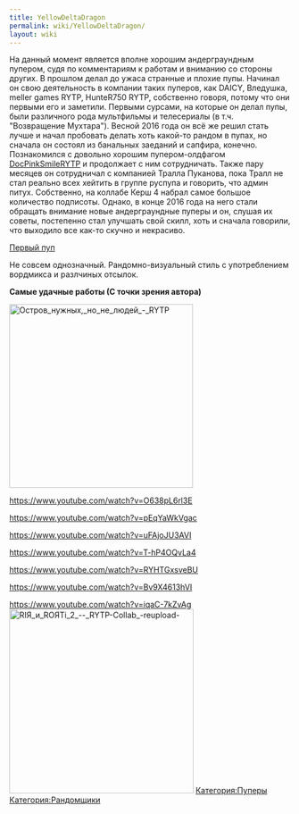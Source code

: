 ```yaml
---
title: YellowDeltaDragon
permalink: wiki/YellowDeltaDragon/
layout: wiki
---
```


На данный момент является вполне хорошим андерграундным пупером, судя по
комментариям к работам и вниманию со стороны других. В прошлом делал до
ужаса странные и плохие пупы. Начинал он свою деятельность в компании
таких пуперов, как DAICY, Вледушка, meller games RYTP, HunteR750 RYTP,
собственно говоря, потому что они первыми его и заметили. Первыми
сурсами, на которые он делал пупы, были различного рода мультфильмы и
телесериалы (в т.ч. "Возвращение Мухтара"). Весной 2016 года он всё же
решил стать лучше и начал пробовать делать хоть какой-то рандом в пупах,
но сначала он состоял из банальных заеданий и сапфира, конечно.
Познакомился с довольно хорошим пупером-олдфагом
[DocPinkSmileRYTP](/wiki/DoctorSmiler "wikilink") и продолжает с ним
сотрудничать. Также пару месяцев он сотрудничал с компанией Тралла
Пуканова, пока Тралл не стал реально всех хейтить в группе руспупа и
говорить, что админ питух. Собственно, на коллабе Керш 4 набрал самое
большое количество подписоты. Однако, в конце 2016 года на него стали
обращать внимание новые андерграундные пуперы и он, слушая их советы,
постепенно стал улучшать свой скилл, хоть и сначала говорили, что
выходило все как-то скучно и некрасиво.

[Первый пуп](https://www.youtube.com/watch?v=bNCqlWdpymc)

Не совсем однозначный. Рандомно-визуальный стиль с употреблением
вордмикса и разлчиных отсылок.

**Самые удачные работы (С точки зрения автора)**

<img src="Остров_нужных,_но_не_людей_-_RYTP" title="fig:Остров_нужных,_но_не_людей_-_RYTP" width="329" height="329" alt="Остров_нужных,_но_не_людей_-_RYTP" />
<https://www.youtube.com/watch?v=Bv9X4613hVI>

<https://www.youtube.com/watch?v=O638pL6rl3E>

<https://www.youtube.com/watch?v=pEqYaWkVgac>

<https://www.youtube.com/watch?v=uFAjoJU3AVI>

<https://www.youtube.com/watch?v=T-hP4OQvLa4>

<https://www.youtube.com/watch?v=RYHTGxsveBU>

<https://www.youtube.com/watch?v=Bv9X4613hVI>

<https://www.youtube.com/watch?v=iqaC-7kZvAg><img src="RIЯ_и_ROЯTi_2_--_RYTP-Collab_-reupload-" title="fig:RIЯ_и_ROЯTi_2_--_RYTP-Collab_-reupload-" width="330" height="330" alt="RIЯ_и_ROЯTi_2_--_RYTP-Collab_-reupload-" />
[Категория:Пуперы](Категория:Пуперы "wikilink")
[Категория:Рандомщики](Категория:Рандомщики "wikilink")
